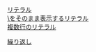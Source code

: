 [リテラル](リテラル.md)  
[\\をそのまま表示するリテラル](yenをそのまま表示するリテラル.md)  
[複数行のリテラル](複数行のリテラル.md)  

[繰り返し](繰り返し.md)  
